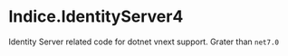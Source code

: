 # Indice.IdentityServer4
Identity Server related code for dotnet vnext support. Grater than `net7.0`  
